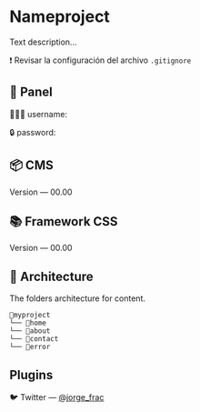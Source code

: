 # Nameproject
Text description...

❗️ Revisar la configuración del archivo `.gitignore`

## 🔌 Panel
👨🏻‍🚀 username: 

🔒 password:

## 📦 CMS
Version — 00.00

## 📚 Framework CSS
Version — 00.00

## 📁 Architecture
The folders architecture for content.

```
📁myproject
└── 📁home
└── 📁about
└── 📁contact
└── 📁error
```

## Plugins

🐦 Twitter — [@jorge_frac](https://twitter.com/jorge_frac)
